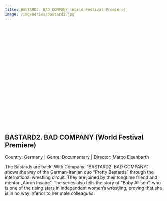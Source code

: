 ```yaml
---
title: BASTARD2. BAD COMPANY (World Festival Premiere)
image: /img/series/bastard2.jpg
---
```

<iframe width="560" height="315" src="" frameborder="0" allow="accelerometer; autoplay; encrypted-media; gyroscope; picture-in-picture" allowfullscreen></iframe>

## BASTARD2. BAD COMPANY (World Festival Premiere)
Country: Germany | Genre: Documentary | Director: Marco Eisenbarth

The Bastards are back! With Company. “BASTARD2. BAD COMPANY” shows the way of the German-Iranian duo “Pretty Bastards” through the international wrestling circuit. They are joined by their longtime friend and mentor „Aaron Insane“. The series also tells the story of “Baby Allison”, who is one of the rising stars in independent women’s wrestling, proving that she is in no way inferior to her male colleagues.